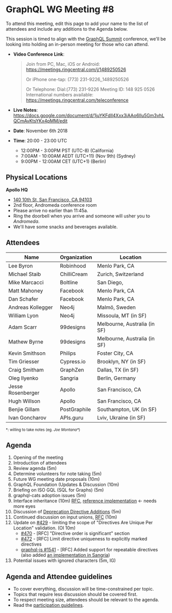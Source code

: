 # GraphQL WG Meeting #8

To attend this meeting, edit this page to add your name to the list of attendees
and include any additions to the Agenda below.

This session is timed to align with the [GraphQL Summit](https://summit.graphql.com/) conference, we'll be looking into holding an in-person meeting for those who can attend.

- **Video Conference Link**:

  > Join from PC, Mac, iOS or Android: https://meetings.ringcentral.com/j/1489250526
  >
  > Or iPhone one-tap:
  >     (773) 231-9226,,1489250526
  >
  > Or Telephone:
  >      Dial:(773) 231-9226
  >      Meeting ID: 148 925 0526
  >      International numbers available: https://meetings.ringcentral.com/teleconference

- **Live Notes**: https://docs.google.com/document/d/1juYKFdIl4Xxx3iAAo6lIu5Gm3vhLQCmAvKtsYKx4pMM/edit
- **Date**: November 6th 2018
- **Time**: 20:00 - 23:00 UTC
  - 12:00PM - 3:00PM PST (UTC-8) (California)
  - 7:00AM - 10:00AM AEDT (UTC+11) (Nov 9th) (Sydney)
  - 9:00PM - 12:00AM CET (UTC+1) (Berlin)

## Physical Locations

**Apollo HQ**
  * [140 10th St, San Francisco, CA 94103](https://goo.gl/maps/S7tzxCFpbcu)
  * 2nd floor, Andromeda conference room
  * Please arrive no earlier than 11:45a.
  * Ring the doorbell when you arrive and someone will usher you to _Andromeda_.
  * We'll have some snacks and beverages available.

## Attendees

Name                 | Organization  | Location
-------------------- | ------------- | ----------------------
Lee Byron            | Robinhood     | Menlo Park, CA
Michael Staib        | ChilliCream   | Zurich, Switzerland
Mike Marcacci        | Boltline      | San Diego, 
Matt Mahoney         | Facebook      | Menlo Park, CA
Dan Schafer          | Facebook      | Menlo Park, CA
Andreas Kollegger    | Neo4j         | Malmö, Sweden
William Lyon         | Neo4j         | Missoula, MT (in SF)
Adam Scarr           | 99designs     | Melbourne, Australia (in SF)
Mathew Byrne         | 99designs     | Melbourne, Australia (in SF)
Kevin Smithson       | Philips       | Foster City, CA
Tim Griesser         | Cypress.io    | Brooklyn, NY (in SF)
Craig Smitham        | GraphZen      | Dallas, TX (in SF)
Oleg Ilyenko         | Sangria       | Berlin, Germany
Jesse Rosenberger    | Apollo        | San Francisco, CA
Hugh Willson         | Apollo        | San Francisco, CA
Benjie Gillam        | PostGraphile  | Southampton, UK (in SF)
Ivan Goncharov       | APIs.guru     | Lviv, Ukraine (in SF)

<small>\*: willing to take notes (eg. <em>Joe Montana*</em>)</small>

## Agenda

1. Opening of the meeting
1. Introduction of attendees
1. Review agenda (5m)
1. Determine volunteers for note taking (5m)
1. Future WG meeting date proposals (10m)
1. GraphQL Foundation (Updates & Discussion (10m)
1. Briefing on ISO GQL (SQL for Graphs) (5m)
1. graphql-cats adoption issues (5m)
1. Interface inheritance (10m) [RFC](https://github.com/facebook/graphql/pull/373), [reference implementation](https://github.com/graphql/graphql-js/pull/1218) <- needs more eyes
1. Discussion of [Deprecation Directive Additions](https://github.com/facebook/graphql/pull/525) (5m)
1. Continued discussion on input unions, [RFC](https://github.com/facebook/graphql/pull/395) (10m)
1. Update on [#429](https://github.com/facebook/graphql/issues/429) - limiting the scope of "Directives Are Unique Per Location" validation. (OI 10m)
    - [#470](https://github.com/facebook/graphql/pull/470) - [RFC] "Directive order is significant" section
    - [#472](https://github.com/facebook/graphql/pull/472) - [RFC] Limit directive uniqueness to explicitly marked directives
    - [graphql-js #1541](https://github.com/graphql/graphql-js/pull/1541) - [RFC] Added support for repeatable directives (also added [an implementation in Sangria](https://github.com/sangria-graphql/sangria/pull/412))
1. Potential issues with ignored characters (5m, IG)

## Agenda and Attendee guidelines

- To cover everything, discussion will be time-constrained per topic.
- Topics that require less discussion should be covered first.
- To respect meeting size, attendees should be relevant to the agenda.
- Read the [participation guidelines](../README.md#participation-guidelines).
